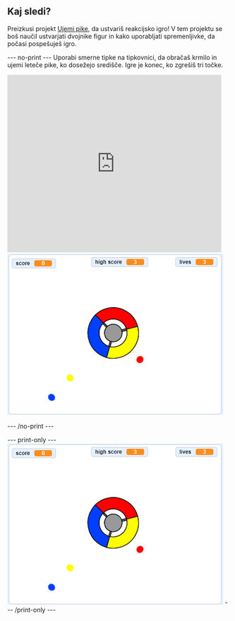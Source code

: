 ## Kaj sledi?

Preizkusi projekt [Ujemi pike](https://projects.raspberrypi.org/en/projects/catch-the-dots?utm_source=pathway&utm_medium=whatnext&utm_campaign=projects), da ustvariš reakcijsko igro! V tem projektu se boš naučil ustvarjati dvojnike figur in kako uporabljati spremenljivke, da počasi pospešuješ igro.

\--- no-print \--- Uporabi smerne tipke na tipkovnici, da obračaš krmilo in ujemi leteče pike, ko dosežejo središče. Igre je konec, ko zgrešiš tri točke.

<div class="scratch-preview">
  <iframe allowtransparency="true" width="485" height="402" src="https://scratch.mit.edu/projects/embed/252923761/?autostart=false" frameborder="0" scrolling="no"></iframe>
  <img src="images/dots-final.png">
</div>

\--- /no-print \---

\--- print-only \--- ![Dots screenshot](images/dots-final.png) \--- /print-only \---